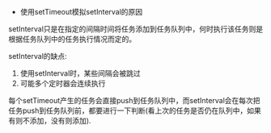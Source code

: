 - 使用setTimeout模拟setInterval的原因

setInterval只是在指定的间隔时间将任务添加到任务队列中，何时执行该任务则是根据任务队列中的任务执行情况而定的。

setInterval的缺点:

1. 使用setInterval时，某些间隔会被跳过
2. 可能多个定时器会连续执行

每个setTimeout产生的任务会直接push到任务队列中，而setInterval会在每次把任务push到任务队列前，都要进行一下判断(看上次的任务是否仍在队列中，如果有则不添加，没有则添加).